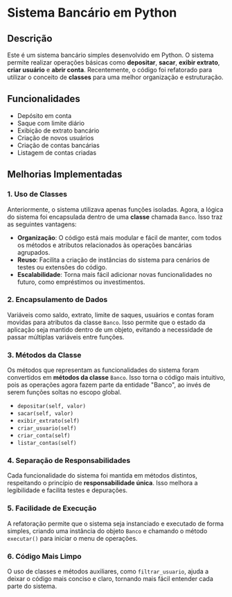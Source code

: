 # Sistema Bancário em Python

## Descrição

Este é um sistema bancário simples desenvolvido em Python. O sistema permite realizar operações básicas como **depositar**, **sacar**, **exibir extrato**, **criar usuário** e **abrir conta**. Recentemente, o código foi refatorado para utilizar o conceito de **classes** para uma melhor organização e estruturação.

## Funcionalidades

- Depósito em conta
- Saque com limite diário
- Exibição de extrato bancário
- Criação de novos usuários
- Criação de contas bancárias
- Listagem de contas criadas

## Melhorias Implementadas

### 1. **Uso de Classes**
Anteriormente, o sistema utilizava apenas funções isoladas. Agora, a lógica do sistema foi encapsulada dentro de uma **classe** chamada `Banco`. Isso traz as seguintes vantagens:

- **Organização**: O código está mais modular e fácil de manter, com todos os métodos e atributos relacionados às operações bancárias agrupados.
- **Reuso**: Facilita a criação de instâncias do sistema para cenários de testes ou extensões do código.
- **Escalabilidade**: Torna mais fácil adicionar novas funcionalidades no futuro, como empréstimos ou investimentos.

### 2. **Encapsulamento de Dados**
Variáveis como saldo, extrato, limite de saques, usuários e contas foram movidas para atributos da classe `Banco`. Isso permite que o estado da aplicação seja mantido dentro de um objeto, evitando a necessidade de passar múltiplas variáveis entre funções.

### 3. **Métodos da Classe**
Os métodos que representam as funcionalidades do sistema foram convertidos em **métodos da classe** `Banco`. Isso torna o código mais intuitivo, pois as operações agora fazem parte da entidade "Banco", ao invés de serem funções soltas no escopo global.

- `depositar(self, valor)`
- `sacar(self, valor)`
- `exibir_extrato(self)`
- `criar_usuario(self)`
- `criar_conta(self)`
- `listar_contas(self)`

### 4. **Separação de Responsabilidades**
Cada funcionalidade do sistema foi mantida em métodos distintos, respeitando o princípio de **responsabilidade única**. Isso melhora a legibilidade e facilita testes e depurações.

### 5. **Facilidade de Execução**
A refatoração permite que o sistema seja instanciado e executado de forma simples, criando uma instância do objeto `Banco` e chamando o método `executar()` para iniciar o menu de operações.

### 6. **Código Mais Limpo**
O uso de classes e métodos auxiliares, como `filtrar_usuario`, ajuda a deixar o código mais conciso e claro, tornando mais fácil entender cada parte do sistema.
